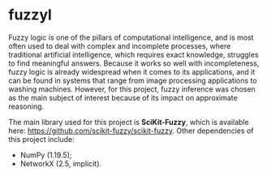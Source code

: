 # fuzzyl
Fuzzy logic is one of the pillars of computational intelligence, and is most often used to deal with complex and incomplete processes, where traditional artificial intelligence, which requires exact knowledge, struggles to find meaningful answers. Because it works so well with incompleteness, fuzzy logic is already widespread when it comes to its applications, and it can be found in systems that range from image processing applications to washing machines. However, for this project, fuzzy inference was chosen as the main subject of interest because of its impact on approximate reasoning.

The main library used for this project is **SciKit-Fuzzy**, which is available here: https://github.com/scikit-fuzzy/scikit-fuzzy. Other dependencies of this project include:

* NumPy (1.19.5);
* NetworkX (2.5, implicit).
